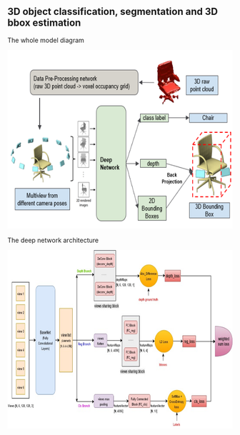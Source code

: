 3D object classification, segmentation and 3D bbox estimation
-------------------------------------------------------------

The whole model diagram
<p >
<align="center">
  <img src = "./doc/model.png?raw=true" width="650" height="400">
</p>

The deep network architecture
<p >
<align="center">
  <img src = "./doc/network.jpg?raw=true" width="650" height="400">
</p>
